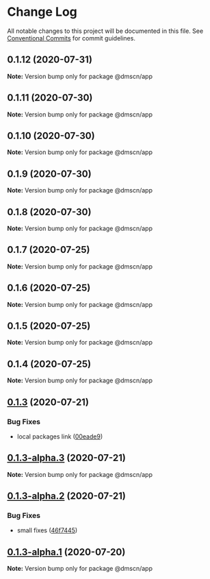 # Change Log

All notable changes to this project will be documented in this file.
See [Conventional Commits](https://conventionalcommits.org) for commit guidelines.

## 0.1.12 (2020-07-31)

**Note:** Version bump only for package @dmscn/app





## 0.1.11 (2020-07-30)

**Note:** Version bump only for package @dmscn/app





## 0.1.10 (2020-07-30)

**Note:** Version bump only for package @dmscn/app





## 0.1.9 (2020-07-30)

**Note:** Version bump only for package @dmscn/app





## 0.1.8 (2020-07-30)

**Note:** Version bump only for package @dmscn/app





## 0.1.7 (2020-07-25)

**Note:** Version bump only for package @dmscn/app





## 0.1.6 (2020-07-25)

**Note:** Version bump only for package @dmscn/app





## 0.1.5 (2020-07-25)

**Note:** Version bump only for package @dmscn/app





## 0.1.4 (2020-07-25)

**Note:** Version bump only for package @dmscn/app





## [0.1.3](https://github.com/dmscn/monorepo/compare/@dmscn/app@0.1.3-alpha.2...@dmscn/app@0.1.3) (2020-07-21)


### Bug Fixes

* local packages link ([00eade9](https://github.com/dmscn/monorepo/commit/00eade90a13e5c4f5fc943a4b750229c520936bb))





## [0.1.3-alpha.3](https://github.com/dmscn/monorepo/compare/@dmscn/app@0.1.3-alpha.2...@dmscn/app@0.1.3-alpha.3) (2020-07-21)

**Note:** Version bump only for package @dmscn/app





## [0.1.3-alpha.2](https://github.com/dmscn/monorepo/compare/@dmscn/app@0.1.3-alpha.1...@dmscn/app@0.1.3-alpha.2) (2020-07-21)


### Bug Fixes

* small fixes ([46f7445](https://github.com/dmscn/monorepo/commit/46f744581aef83bc007aabad4060a745cc759676))





## [0.1.3-alpha.1](https://github.com/dmscn/monorepo/compare/@dmscn/app@0.1.3-alpha.0...@dmscn/app@0.1.3-alpha.1) (2020-07-20)

**Note:** Version bump only for package @dmscn/app
